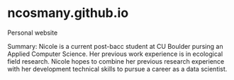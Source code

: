# ncosmany.github.io
Personal website 

Summary: Nicole is a current post-bacc student at CU Boulder pursing an Applied Computer Science. Her previous work experience is in ecological field research. Nicole hopes to combine her previous research experience with her development technical skills to pursue a career as a data scientist. 
